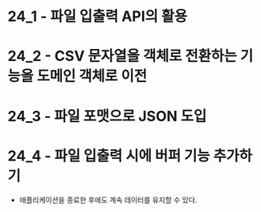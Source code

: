 # 24_1 - 파일 입출력 API의 활용
# 24_2 - CSV 문자열을 객체로 전환하는 기능을 도메인 객체로 이전
# 24_3 - 파일 포맷으로 JSON 도입
# 24_4 - 파일 입출력 시에 버퍼 기능 추가하기

- 애플리케이션을 종료한 후에도 계속 데이터를 유지할 수 있다.

